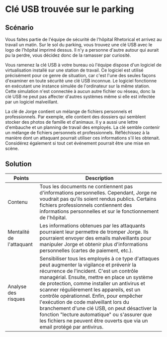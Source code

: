 # Clé USB trouvée sur le parking

## Scénario

Vous faites partie de l'équipe de sécurité de l'hôpital Rhetorical et arrivez au travail un matin. Sur le sol du parking, vous trouvez une clé USB avec le logo de l'hôpital imprimé dessus. Il n'y a personne d'autre autour qui aurait pu la perdre, vous décidez donc de la ramasser par curiosité.

Vous ramenez la clé USB à votre bureau où l'équipe dispose d'un logiciel de virtualisation installé sur une station de travail. Ce logiciel est utilisé précisément pour ce genre de situation, car c'est l'une des seules façons d'examiner en toute sécurité une clé USB inconnue. Le logiciel fonctionne en exécutant une instance simulée de l'ordinateur sur la même station. Cette simulation n'est connectée à aucun autre fichier ou réseau, donc la clé USB ne peut pas affecter d'autres systèmes même si elle est infectée par un logiciel malveillant.

La clé de Jorge contient un mélange de fichiers personnels et professionnels. Par exemple, elle contient des dossiers qui semblent stocker des photos de famille et d'animaux. Il y a aussi une lettre d'embauche et un planning de travail des employés. La clé semble contenir un mélange de fichiers personnels et professionnels. Réfléchissez à la manière dont un attaquant pourrait utiliser ces informations s'il les obtenait. Considérez également si tout cet événement pourrait être une mise en scène.

## Solution

| Points           | Description |
|------------------|-------------|
| Contenu          | Tous les documents ne contiennent pas d'informations personnelles. Cependant, Jorge ne voudrait pas qu'ils soient rendus publics. Certains fichiers professionnels contiennent des informations personnelles et sur le fonctionnement de l'hôpital. |
| Mentalité de l'attaquant | Les informations obtenues par les attaquants pourraient leur permettre de tromper Jorge. Ils pourraient envoyer des emails malveillants pour manipuler Jorge et obtenir plus d'informations personnelles (cartes de paiement, etc.). |
| Analyse des risques | Sensibiliser tous les employés à ce type d'attaques peut augmenter la vigilance et prévenir la récurrence de l'incident. C'est un contrôle managérial. Ensuite, mettre en place un système de protection, comme installer un antivirus et scanner régulièrement les appareils, est un contrôle opérationnel. Enfin, pour empêcher l'exécution de code malveillant lors du branchement d'une clé USB, on peut désactiver la fonction "lecture automatique" ou s'assurer que les fichiers ne peuvent être ouverts que via un email protégé par antivirus. |
